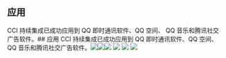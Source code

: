 ## 应用
CCI 持续集成已成功应用到 QQ 即时通讯软件、QQ 空间、 QQ 音乐和腾讯社交广告软件。## 应用
CCI 持续集成已成功应用到 QQ 即时通讯软件、QQ 空间、 QQ 音乐和腾讯社交广告软件。![](//mc.qcloudimg.com/static/img/2250d5735c5676281e6588ea87e084a5/image.png)![](//mc.qcloudimg.com/static/img/11338ef7ef806b8eb1c4443c1fa98c7d/image.png)![](//mc.qcloudimg.com/static/img/0245ca9cee9430e58f2b42d539605d61/image.png)
![](//mc.qcloudimg.com/static/img/ad9d6ca0046df54332c4a45bcf98a8ea/image.png)
![](//mc.qcloudimg.com/static/img/6a14b2bf4218c17216b7bd4f196f8069/image.png)
![](//mc.qcloudimg.com/static/img/c065bf5aeaf36a2366d9e2d1b3572351/image.png)